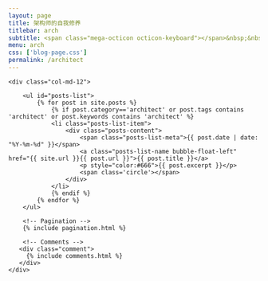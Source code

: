 ```yaml
---
layout: page
title: 架构师的自我修养
titlebar: arch
subtitle: <span class="mega-octicon octicon-keyboard"></span>&nbsp;&nbsp; 其实我是一名程序员。
menu: arch
css: ['blog-page.css']
permalink: /architect
---
```


<div class="row">

    <div class="col-md-12">

        <ul id="posts-list">
            {% for post in site.posts %}
                {% if post.category=='architect' or post.tags contains 'architect' or post.keywords contains 'architect' %}
                <li class="posts-list-item">
                    <div class="posts-content">
                        <span class="posts-list-meta">{{ post.date | date: "%Y-%m-%d" }}</span>
                        <a class="posts-list-name bubble-float-left" href="{{ site.url }}{{ post.url }}">{{ post.title }}</a>
                        <p style="color:#666">{{ post.excerpt }}</p>
                        <span class='circle'></span>
                    </div>
                </li>
                {% endif %}
            {% endfor %}
        </ul> 

        <!-- Pagination -->
        {% include pagination.html %}

        <!-- Comments -->
       <div class="comment">
         {% include comments.html %}
       </div>
    </div>

</div>
<script>
    $(document).ready(function(){

        // Enable bootstrap tooltip
        $("body").tooltip({ selector: '[data-toggle=tooltip]' });

    });
</script>